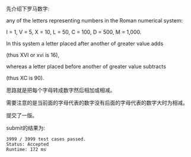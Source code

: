 先介绍下罗马数字:

any of the letters representing numbers in the Roman numerical system:

I = 1, V = 5, X = 10, L = 50, C = 100, D = 500, M = 1,000.

In this system a letter placed after another of greater value adds

(thus XVI or xvi is 16),

whereas a letter placed before another of greater value subtracts

(thus XC is 90).

思路就是把每个字母转成数字然后相加或相减。

需要注意的是当前面的字母代表的数字没有后面的字母代表的数字大时为相减。

提交了一版。

submit的结果为:
```
3999 / 3999 test cases passed.
Status: Accepted
Runtime: 172 ms
```
